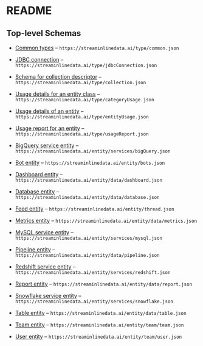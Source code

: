 # README

## Top-level Schemas

*   [Common types](./common.md "Common reusable types") – `https://streaminlinedata.ai/type/common.json`

*   [JDBC connection](./jdbcconnection.md "JDBC connection information used for connecting to a database system") – `https://streaminlinedata.ai/type/jdbcConnection.json`

*   [Schema for collection descriptor](./collectiondescriptor.md "Type used for capturing the details of a collection") – `https://streaminlinedata.ai/type/collection.json`

*   [Usage details for an entity class](./categoryusage.md "Type used for capturing usage details of an entity class") – `https://streaminlinedata.ai/type/categoryUsage.json`

*   [Usage details of an entity](./entityusage.md "Type used for capturing usage details of an entity") – `https://streaminlinedata.ai/type/entityUsage.json`

*   [Usage report for an entity](./usagereport.md "Type used for capturing and reporting usage report of an entity") – `https://streaminlinedata.ai/type/usageReport.json`

*   [BigQuery service entity](./bigquery.md "Schema corresponding to BigQuery service entity") – `https://streaminlinedata.ai/entity/services/bigQuery.json`

*   [Bot entity](./bots.md "Bot entity to capture the details of a bot") – `https://streaminlinedata.ai/entity/bots.json`

*   [Dashboard entity](./dashboard.md "Entity that represents a Dashboard") – `https://streaminlinedata.ai/entity/data/dashboard.json`

*   [Database entity](./database.md "Entity that represents a database") – `https://streaminlinedata.ai/entity/data/database.json`

*   [Feed entity](./thread.md "Entity that represents a feed") – `https://streaminlinedata.ai/entity/thread.json`

*   [Metrics entity](./metrics.md "Entity that represents a Metrics") – `https://streaminlinedata.ai/entity/data/metrics.json`

*   [MySQL service entity](./mysql.md "Schema corresponding to MySQL service entity") – `https://streaminlinedata.ai/entity/services/mysql.json`

*   [Pipeline entity](./pipeline.md "Entity that represents a Pipeline") – `https://streaminlinedata.ai/entity/data/pipeline.json`

*   [Redshift service entity](./redshift.md "Schema corresponding to Redshift service entity") – `https://streaminlinedata.ai/entity/services/redshift.json`

*   [Report entity](./report.md "Entity that represents a Report") – `https://streaminlinedata.ai/entity/data/report.json`

*   [Snowflake service entity](./snowflake.md "Schema corresponding to Snowflake service entity") – `https://streaminlinedata.ai/entity/services/snowflake.json`

*   [Table entity](./table.md "Schema corresponding to a table that belongs to a database") – `https://streaminlinedata.ai/entity/data/table.json`

*   [Team entity](./team.md "Team entity") – `https://streaminlinedata.ai/entity/team/team.json`

*   [User entity](./user.md "User entity that is part of an organization") – `https://streaminlinedata.ai/entity/team/user.json`
